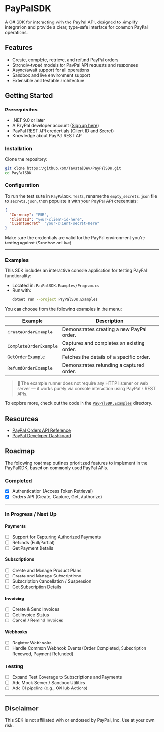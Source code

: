 # PayPalSDK

A C# SDK for interacting with the PayPal API, designed to simplify integration and provide a clear, type-safe interface for common PayPal operations.

## Features

- Create, complete, retrieve, and refund PayPal orders
- Strongly-typed models for PayPal API requests and responses
- Async/await support for all operations
- Sandbox and live environment support
- Extensible and testable architecture

## Getting Started

### Prerequisites

- .NET 9.0 or later
- A PayPal developer account ([Sign up here](https://developer.paypal.com/))
- PayPal REST API credentials (Client ID and Secret)
- Knowledge about PayPal REST API

### Installation

Clone the repository:

```bash
git clone https://github.com/TavstalDev/PayPalSDK.git
cd PayPalSDK
```

### Configuration

To run the test suite in `PayPalSDK.Tests`, rename the `empty_secrets.json` file to `secrets.json`, then populate it with your PayPal API credentials:

```json
{
  "Currency": "EUR",
  "ClientId": "your-client-id-here",
  "ClientSecret": "your-client-secret-here"
}
```

Make sure the credentials are valid for the PayPal environment you're testing against (Sandbox or Live).

---

### Examples

This SDK includes an interactive console application for testing PayPal functionality:

- Located in: `PayPalSDK.Examples/Program.cs`
- Run with:  
  ```bash
  dotnet run --project PayPalSDK.Examples
  ```

You can choose from the following examples in the menu:

| Example                 | Description                                |
|-------------------------|--------------------------------------------|
| `CreateOrderExample`    | Demonstrates creating a new PayPal order.  |
| `CompleteOrderExample`  | Captures and completes an existing order.  |
| `GetOrderExample`       | Fetches the details of a specific order.   |
| `RefundOrderExample`    | Demonstrates refunding a captured order.   |

> 🧭 The example runner does not require any HTTP listener or web server — it works purely via console interaction using PayPal's REST APIs.

To explore more, check out the code in the [`PayPalSDK.Examples`](./PayPalSDK.Examples) directory.


## Resources

- [PayPal Orders API Reference](https://developer.paypal.com/docs/api/orders/v2/)
- [PayPal Developer Dashboard](https://developer.paypal.com/developer/applications)


## Roadmap

The following roadmap outlines prioritized features to implement in the PayPalSDK, based on commonly used PayPal APIs.

### Completed
- [x] Authentication (Access Token Retrieval)
- [x] Orders API (Create, Capture, Get, Authorize)

---

### In Progress / Next Up

#### Payments
- [ ] Support for Capturing Authorized Payments
- [ ] Refunds (Full/Partial)
- [ ] Get Payment Details

#### Subscriptions
- [ ] Create and Manage Product Plans
- [ ] Create and Manage Subscriptions
- [ ] Subscription Cancellation / Suspension
- [ ] Get Subscription Details

#### Invoicing
- [ ] Create & Send Invoices
- [ ] Get Invoice Status
- [ ] Cancel / Remind Invoices

#### Webhooks
- [ ] Register Webhooks
- [ ] Handle Common Webhook Events (Order Completed, Subscription Renewed, Payment Refunded)

### Testing
- [ ] Expand Test Coverage to Subscriptions and Payments
- [ ] Add Mock Server / Sandbox Utilities
- [ ] Add CI pipeline (e.g., GitHub Actions)

---

## Disclaimer

This SDK is not affiliated with or endorsed by PayPal, Inc. Use at your own risk.
